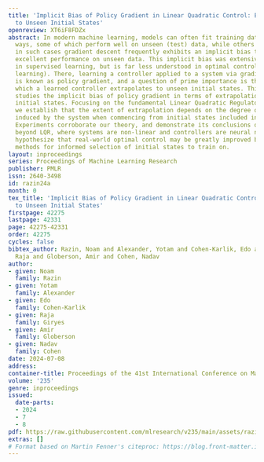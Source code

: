 ```yaml
---
title: 'Implicit Bias of Policy Gradient in Linear Quadratic Control: Extrapolation
  to Unseen Initial States'
openreview: XT6iF8FDZx
abstract: In modern machine learning, models can often fit training data in numerous
  ways, some of which perform well on unseen (test) data, while others do not. Remarkably,
  in such cases gradient descent frequently exhibits an implicit bias that leads to
  excellent performance on unseen data. This implicit bias was extensively studied
  in supervised learning, but is far less understood in optimal control (reinforcement
  learning). There, learning a controller applied to a system via gradient descent
  is known as policy gradient, and a question of prime importance is the extent to
  which a learned controller extrapolates to unseen initial states. This paper theoretically
  studies the implicit bias of policy gradient in terms of extrapolation to unseen
  initial states. Focusing on the fundamental Linear Quadratic Regulator (LQR) problem,
  we establish that the extent of extrapolation depends on the degree of exploration
  induced by the system when commencing from initial states included in training.
  Experiments corroborate our theory, and demonstrate its conclusions on problems
  beyond LQR, where systems are non-linear and controllers are neural networks. We
  hypothesize that real-world optimal control may be greatly improved by developing
  methods for informed selection of initial states to train on.
layout: inproceedings
series: Proceedings of Machine Learning Research
publisher: PMLR
issn: 2640-3498
id: razin24a
month: 0
tex_title: 'Implicit Bias of Policy Gradient in Linear Quadratic Control: Extrapolation
  to Unseen Initial States'
firstpage: 42275
lastpage: 42331
page: 42275-42331
order: 42275
cycles: false
bibtex_author: Razin, Noam and Alexander, Yotam and Cohen-Karlik, Edo and Giryes,
  Raja and Globerson, Amir and Cohen, Nadav
author:
- given: Noam
  family: Razin
- given: Yotam
  family: Alexander
- given: Edo
  family: Cohen-Karlik
- given: Raja
  family: Giryes
- given: Amir
  family: Globerson
- given: Nadav
  family: Cohen
date: 2024-07-08
address:
container-title: Proceedings of the 41st International Conference on Machine Learning
volume: '235'
genre: inproceedings
issued:
  date-parts:
  - 2024
  - 7
  - 8
pdf: https://raw.githubusercontent.com/mlresearch/v235/main/assets/razin24a/razin24a.pdf
extras: []
# Format based on Martin Fenner's citeproc: https://blog.front-matter.io/posts/citeproc-yaml-for-bibliographies/
---
```

